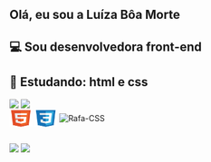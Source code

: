 ## Olá, eu sou a Luíza Bôa Morte
## 💻 Sou desenvolvedora front-end
## 📓 Estudando: html e css
 <img width="48%" src="https://github-readme-stats.vercel.app/api?username=luizamfbm&count_private=true&show_icons=true&theme=dracula">
<img width="48%" src="https://github-readme-stats.vercel.app/api/top-langs/?username=luizamfbm&layout=compact&theme=dracula&card_width=450">
  
  <div>
  <img align="center" alt="Rafa-HTML" height="30" width="40" src="https://raw.githubusercontent.com/devicons/devicon/master/icons/html5/html5-original.svg">
  <img align="center" alt="Rafa-CSS" height="30" width="40" src="https://raw.githubusercontent.com/devicons/devicon/master/icons/css3/css3-original.svg">
  <img align="center" alt="Rafa-CSS" height="30" width="40" src="https://cdn.jsdelivr.net/gh/devicons/devicon/icons/c/c-original.svg" />

</div>
  
  ##
 
<div> 
  <a href="https://instagram.com/" target="_blank"><img src="https://img.shields.io/badge/-Instagram-%23E4405F?style=for-the-badge&logo=instagram&logoColor=white" target="_blank"></a>
 <a href="https://www.linkedin.com/in/lu%C3%ADza-f%C3%A9lix-b%C3%B4a-morte-99908b258/" target="_blank"><img src="https://img.shields.io/badge/-LinkedIn-%230077B5?style=for-the-badge&logo=linkedin&logoColor=white" target="_blank"></a> 
  
</div>
